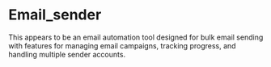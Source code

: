 # Email_sender
This appears to be an email automation tool designed for bulk email sending with features for managing email campaigns, tracking progress, and handling multiple sender accounts.
